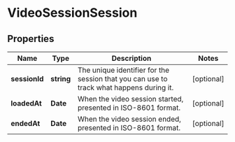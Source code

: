
# VideoSessionSession

## Properties

Name | Type | Description | Notes
------------ | ------------- | ------------- | -------------
**sessionId** | **string** | The unique identifier for the session that you can use to track what happens during it. |  [optional]
**loadedAt** | **Date** | When the video session started, presented in ISO-8601 format. |  [optional]
**endedAt** | **Date** | When the video session ended, presented in ISO-8601 format. |  [optional]



